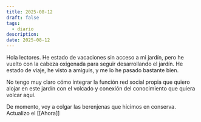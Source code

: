 ```yaml
---
title: 2025-08-12
draft: false
tags:
  - diario
description: 
date: 2025-08-12
---
```

Hola lectores. He estado de vacaciones sin acceso a mi jardín, pero he vuelto con la cabeza oxigenada para seguir desarrollando el jardín. He estado de viaje, he visto a amiguis, y me lo he pasado bastante bien.

No tengo muy claro cómo integrar la función red social propia que quiero alojar en este jardín con el volcado y conexión del conocimiento que quiera volcar aquí.

De momento, voy a colgar las berenjenas que hicimos en conserva. Actualizo el [[Ahora]]
